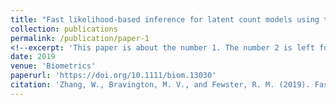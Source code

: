 ```yaml
---
title: "Fast likelihood-based inference for latent count models using the saddlepoint approximation"
collection: publications
permalink: /publication/paper-1
<!--excerpt: 'This paper is about the number 1. The number 2 is left for future work.'-->
date: 2019
venue: 'Biometrics'
paperurl: 'https://doi.org/10.1111/biom.13030'
citation: 'Zhang, W., Bravington, M. V., and Fewster, R. M. (2019). Fast likelihood-based inference for latent count models using the saddlepoint approximation. <i>Biometrics<i>, 75 (3), 723 – 733.'
---
```

